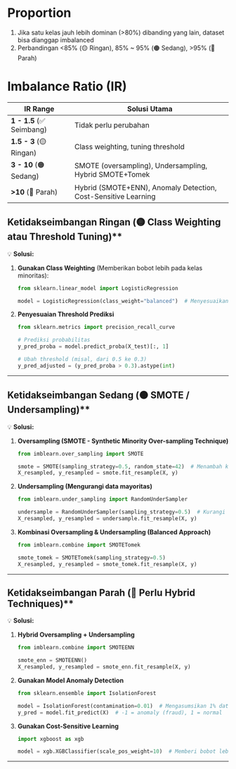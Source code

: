 # Proportion

1. Jika satu kelas jauh lebih dominan (>80%) dibanding yang lain, dataset bisa dianggap imbalanced
2. Perbandingan <85% (🟡 Ringan), 85% ~ 95% (🟠 Sedang), >95% (🔴 Parah)

# Imbalance Ratio (IR)

| **IR Range**  | **Solusi Utama** |
|--------------|------------------|
| **1 - 1.5** (✅ Seimbang) | Tidak perlu perubahan |
| **1.5 - 3** (🟡 Ringan) | Class weighting, tuning threshold |
| **3 - 10** (🟠 Sedang) | SMOTE (oversampling), Undersampling, Hybrid SMOTE+Tomek |
| **>10** (🔴 Parah) | Hybrid (SMOTE+ENN), Anomaly Detection, Cost-Sensitive Learning |


## Ketidakseimbangan Ringan (🟡 Class Weighting atau Threshold Tuning)**
💡 **Solusi:**  
1. **Gunakan Class Weighting** (Memberikan bobot lebih pada kelas minoritas):  
   ```python
   from sklearn.linear_model import LogisticRegression

   model = LogisticRegression(class_weight="balanced")  # Menyesuaikan bobot otomatis
   ```
2. **Penyesuaian Threshold Prediksi**  
   ```python
   from sklearn.metrics import precision_recall_curve

   # Prediksi probabilitas
   y_pred_proba = model.predict_proba(X_test)[:, 1]

   # Ubah threshold (misal, dari 0.5 ke 0.3)
   y_pred_adjusted = (y_pred_proba > 0.3).astype(int)
   ```

---

## Ketidakseimbangan Sedang (🟠 SMOTE / Undersampling)**
💡 **Solusi:**  
1. **Oversampling (SMOTE - Synthetic Minority Over-sampling Technique)**  
   ```python
   from imblearn.over_sampling import SMOTE

   smote = SMOTE(sampling_strategy=0.5, random_state=42)  # Menambah kelas minoritas
   X_resampled, y_resampled = smote.fit_resample(X, y)
   ```

2. **Undersampling (Mengurangi data mayoritas)**  
   ```python
   from imblearn.under_sampling import RandomUnderSampler

   undersample = RandomUnderSampler(sampling_strategy=0.5)  # Kurangi kelas mayoritas
   X_resampled, y_resampled = undersample.fit_resample(X, y)
   ```

3. **Kombinasi Oversampling & Undersampling (Balanced Approach)**  
   ```python
   from imblearn.combine import SMOTETomek

   smote_tomek = SMOTETomek(sampling_strategy=0.5)
   X_resampled, y_resampled = smote_tomek.fit_resample(X, y)
   ```

---

## Ketidakseimbangan Parah (🔴 Perlu Hybrid Techniques)**
💡 **Solusi:**  
1. **Hybrid Oversampling + Undersampling**  
   ```python
   from imblearn.combine import SMOTEENN

   smote_enn = SMOTEENN()
   X_resampled, y_resampled = smote_enn.fit_resample(X, y)
   ```

2. **Gunakan Model Anomaly Detection**  
   ```python
   from sklearn.ensemble import IsolationForest

   model = IsolationForest(contamination=0.01)  # Mengasumsikan 1% data adalah fraud
   y_pred = model.fit_predict(X)  # -1 = anomaly (fraud), 1 = normal
   ```

3. **Gunakan Cost-Sensitive Learning**  
   ```python
   import xgboost as xgb

   model = xgb.XGBClassifier(scale_pos_weight=10)  # Memberi bobot lebih pada fraud
   ```

---
